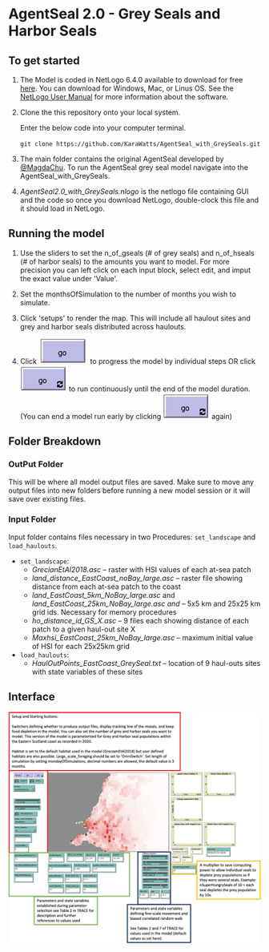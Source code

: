 # AgentSeal 2.0 - Grey Seals and Harbor Seals

## To get started

1. The Model is coded in NetLogo 6.4.0 available to download for free [here](https://ccl.northweatern.edu/netlogo/). You can download for Windows, Mac, or Linus OS. See the [NetLogo User Manual](https://ccl.northwestern.edu/netlogo/docs/) for more information about the software.


2. Clone the this repository onto your local system.
    
    Enter the below code into your computer terminal.

    `git clone https://github.com/KaraWatts/AgentSeal_with_GreySeals.git`

3. The main folder contains the original AgentSeal developed by [@MagdaChu](https://github.com/MagdaChu). To run the AgentSeal grey seal model navigate into the AgentSeal_with_GreySeals.

4. *AgentSeal2.0_with_GreySeals.nlogo* is the netlogo file containing GUI and the code so once you download NetLogo, double-clock this file and it should load in NetLogo.

## Running the model

1. Use the sliders to set the n_of_gseals (# of grey seals) and n_of_hseals (# of harbor seals) to the amounts you want to model. For more precision you can left click on each input block, select edit, and imput the exact value under 'Value'.

2. Set the monthsOfSimulation to the number of months you wish to simulate.

3. Click 'setups' to render the map. This will include all haulout sites and grey and harbor seals distributed across haulouts.

4. Click ![go button](/AgentSeal-Grey/go.png) to progress the model by individual steps OR click ![go repeating](/AgentSeal-Grey/go_repeating.png) to run continuously until the end of the model duration. (You can end a model run early by clicking ![go repeating](/AgentSeal-Grey/go_repeating.png) again)

## Folder Breakdown

### OutPut Folder

This will be where all model output files are saved. Make sure to move any output files into new folders before running a new model session or it will save over existing files.

### Input Folder

Input folder contains files necessary in two Procedures: `set_landscape` and `load_haulouts`.
- `set_landscape`:
    - *GrecianEtAl2018.asc* – raster with HSI values of each at-sea patch
    - *land_distance_EastCoast_noBay_large.asc* – raster file showing distance from each at-sea patch to the coast
    - *land_EastCoast_5km_NoBay_large.asc* and *land_EastCoast_25km_NoBay_large.asc and* – 5x5 km and 25x25 km grid ids. Necessary for memory procedures
    - *ho_distance_id_GS_X.asc* – 9 files each showing distance of each patch to a given haul-out site X
    - *Maxhsi_EastCoast_25km_NoBay_large.asc* – maximum initial value of HSI for each 25x25km grid
-	`load_haulouts`:
    - *HaulOutPoints_EastCoast_GreySeal.txt* – location of 9 haul-outs sites with state variables of these sites

## Interface

![AgentSeal Interface](/AgentSeal-Grey/Interface_Breakdown.jpeg)



